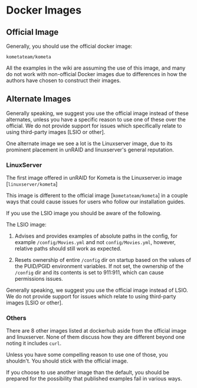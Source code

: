 # Docker Images

## Official Image

Generally, you should use the official docker image:

```
kometateam/kometa
```

All the examples in the wiki are assuming the use of this image, and many do not work with non-official 
Docker images due to differences in how the authors have chosen to construct their images.

## Alternate Images

Generally speaking, we suggest you use the official image instead of these alternates, unless you have a specific reason to use one of these over the official. 
We do not provide support for issues which specifically relate to using third-party images [LSIO or other].

One alternate image we see a lot is the Linuxserver image, due to its prominent placement in unRAID and linuxserver's general reputation.

### LinuxServer

The first image offered in unRAID for Kometa is the Linuxserver.io image [`linuxserver/kometa`]

This image is different to the official image [`kometateam/kometa`] in a couple ways that could cause issues for users who follow our installation guides.

If you use the LSIO image you should be aware of the following.

The LSIO image:

1. Advises and provides examples of absolute paths in the config, for example `/config/Movies.yml` and not 
   `config/Movies.yml`, however, relative paths should still work as expected.

2. Resets ownership of entire `/config` dir on startup based on the values of the PUID/PGID environment variables. 
   If not set, the ownership of the `/config` dir and its contents is set to 911:911, which can cause permissions issues.

Generally speaking, we suggest you use the official image instead of LSIO. We do not provide support for issues which relate to using third-party images [LSIO or other].

### Others

There are 8 other images listed at dockerhub aside from the official image and linuxserver. None of them discuss how they are different beyond one noting it includes `curl`.

Unless you have some compelling reason to use one of those, you shouldn't. You should stick with the official image.

If you choose to use another image than the default, you should be prepared for the possibility that published examples fail in various ways.
